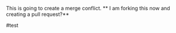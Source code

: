 This is going to create a merge conflict.
** I am forking this now and creating a pull request?**

#test